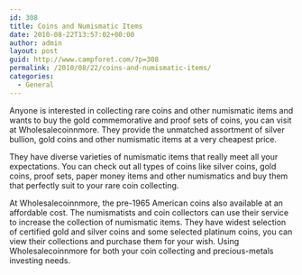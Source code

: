```yaml
---
id: 308
title: Coins and Numismatic Items
date: 2010-08-22T13:57:02+00:00
author: admin
layout: post
guid: http://www.campforet.com/?p=308
permalink: /2010/08/22/coins-and-numismatic-items/
categories:
  - General
---
```

Anyone is interested in collecting rare coins and other numismatic items and wants to buy the gold commemorative and proof sets of coins, you can visit at Wholesalecoinnmore. They provide the unmatched assortment of silver bullion, gold coins and other numismatic items at a very cheapest price.

They have diverse varieties of numismatic items that really meet all your expectations. You can check out all types of coins like silver coins, gold coins, proof sets, paper money items and other numismatics and buy them that perfectly suit to your rare coin collecting. 

At Wholesalecoinnmore, the pre-1965 American coins also available at an affordable cost. The numismatists and coin collectors can use their service to increase the collection of numismatic items. They have widest selection of certified gold and silver coins and some selected platinum coins, you can view their collections and purchase them for your wish. Using Wholesalecoinnmore for both your coin collecting and precious-metals investing needs.